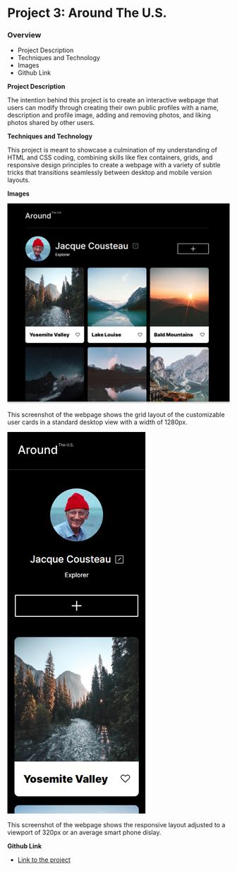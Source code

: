 # Project 3: Around The U.S.

### Overview

- Project Description
- Techniques and Technology
- Images
- Github Link

**Project Description**

The intention behind this project is to create an interactive webpage that users can modify through creating their own public profiles with a name, description and profile image, adding and removing photos, and liking photos shared by other users.

**Techniques and Technology**

This project is meant to showcase a culmination of my understanding of HTML and CSS coding, combining skills like flex containers, grids, and responsive design principles to create a webpage with a variety of subtle tricks that transitions seamlessly between desktop and mobile version layouts.

**Images**

![webpage at 1280](./images/1400-max-w.png)

This screenshot of the webpage shows the grid layout of the customizable user cards in a standard desktop view with a width of 1280px.

![webpage at 320px](./images/480-max-w.png)

This screenshot of the webpage shows the responsive layout adjusted to a viewport of 320px or an average smart phone dislay.

**Github Link**

- [Link to the project](https://anthonyzisa.github.io/se_project_aroundtheus/)
